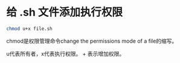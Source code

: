 # 给 .sh 文件添加执行权限

```sh
chmod u+x file.sh
```

chmod是权限管理命令change the permissions mode of a file的缩写。

u代表所有者，x代表执行权限。 + 表示增加权限。